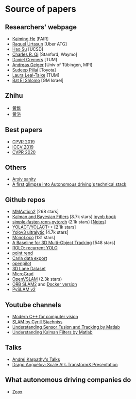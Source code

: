 # Source of papers

## Researchers' webpage
- [Kaiming He](http://kaiminghe.com/) [FAIR]
- [Raquel Urtasun](http://www.cs.toronto.edu/~urtasun/publications/publications.html) [Uber ATG]
- [Hao Su](https://cseweb.ucsd.edu/~haosu/) [UCSD]
- [Charles R. Qi](https://web.stanford.edu/~rqi/) [Stanford, Waymo]
- [Daniel Cremers](https://vision.in.tum.de/members/cremers/publications#Conference%20and%20Workshop%20Papers) [TUM]
- [Andreas Geiger](http://www.cvlibs.net/publications.php) [Univ of Tübingen, MPI]
- [Sudeep Pillai](http://people.csail.mit.edu/spillai/) [Toyota]
- [Laura Leal-Taixe](https://dvl.in.tum.de/team/lealtaixe/) [TUM]
- [Bat El Shlomo](https://paperswithcode.com/author/bat-el-shlomo) [GM Israel]

## Zhihu
- [黄飘](https://www.zhihu.com/people/huang-piao-72/posts)
- [黄浴](https://www.zhihu.com/people/yuhuang2019/posts)

## Best papers
- [CPVR 2019](http://cvpr2019.thecvf.com/program/main_conference#awards)
- [ICCV 2019](http://iccv2019.thecvf.com/program/main_conference)
- [CVPR 2020](http://cvpr2020.thecvf.com/node/817#award-nominees)

## Others
- [Arxiv sanity](http://www.arxiv-sanity.com/search?q=autonomous+driving)
- [A first glimpse into Autonomous driving's technical stack](https://autonomous-driving.org/front/resources/)


## Github repos
- [MMAction2](https://github.com/open-mmlab/mmaction2) [268 stars]
- [Kalman and Bayesian Fitlers](https://github.com/rlabbe/Kalman-and-Bayesian-Filters-in-Python) [8.7k stars] [ipynb book](https://nbviewer.jupyter.org/github/rlabbe/Kalman-and-Bayesian-Filters-in-Python/blob/master/table_of_contents.ipynb)
- [simple-faster-rcnn-pytorch](https://github.com/chenyuntc/simple-faster-rcnn-pytorch/) (2.1k stars) [[Notes](code_notes/simple_faster_rcnn.md)]
- [YOLACT/YOLACT++](https://github.com/dbolya/yolact) [2.1k stars]
- [Yolov3 ultralytic](https://github.com/ultralytics/yolov3) [4.7k stars]
- [MonoLoco](https://github.com/vita-epfl/monoloco) [131 stars]
- [A Baseline for 3D Multi-Object Tracking](https://github.com/xinshuoweng/AB3DMOT) [548 stars]
- [ROLO: recurrent YOLO](https://github.com/Guanghan/ROLO)
- [point rend](https://github.com/facebookresearch/detectron2/tree/master/projects/PointRend/point_rend)
- [Carla data export](https://github.com/Ozzyz/carla-data-export)
- [openpilot](https://github.com/commaai/openpilot/blob/devel/selfdrive/modeld/models/driving.cc)
- [3D Lane Dataset](https://github.com/yuliangguo/3D_Lane_Synthetic_Dataset)
- [MicroGrad](https://github.com/karpathy/micrograd)
- [OpenVSLAM](https://github.com/xdspacelab/openvslam) (2.3k stars)
- [ORB SLAM2](https://github.com/raulmur/ORB_SLAM2) and [Docker version](https://github.com/yuyou/ORB_SLAM2#build-docker-image)
- [PySLAM v2](https://github.com/luigifreda/pyslam)

## Youtube channels
- [Modern C++ for computer vision](https://www.youtube.com/playlist?list=PLgnQpQtFTOGR50iIOtO36nK6aNPtVq98C)
- [SLAM by Cyrill Stachniss](https://www.youtube.com/playlist?list=PLgnQpQtFTOGQrZ4O5QzbIHgl3b1JHimN_)
- [Understanding Sensor Fusion and Tracking by Matlab](https://www.youtube.com/watch?v=6qV3YjFppuc&t=0s)
- [Understanding Kalman Filters by Matlab](https://www.youtube.com/watch?v=mwn8xhgNpFY&list=PLn8PRpmsu08pzi6EMiYnR-076Mh-q3tWr)

## Talks
- [Andrej Karpathy's Talks](./talk_notes/andrej.md)
- [Drago Anguelov: Scale AI’s TransformX Presentation](https://www.youtube.com/watch?v=oJ96bgmSaW0)

## What autonomous driving companies do
- [Zoox](https://www.youtube.com/watch?&v=BVRMh9NO9Cs)
